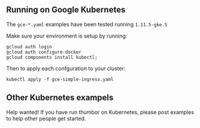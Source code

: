 


## Running on Google Kubernetes

The `gce-*.yaml` examples have been tested running `1.11.5-gke.5`


Make sure your environment is setup by running:
```
gcloud auth login
gcloud auth configure-docker
gcloud components install kubectl;
```


Then to apply each confguration to your cluster:
```
kubectl apply -f gce-simple-ingress.yaml
```



## Other Kubernetes exampels

Help wanted!  If you have run thumbor on Kubernetes, please post examples to help other people get started.

